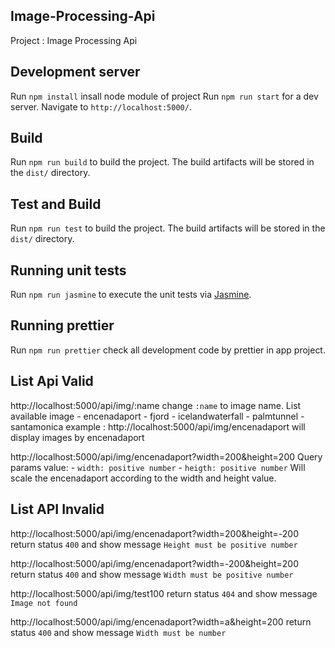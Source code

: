 ## Image-Processing-Api

Project : Image Processing Api
## Development server
Run `npm install` insall node module of project
Run `npm run start` for a dev server. Navigate to `http://localhost:5000/`. 

## Build

Run `npm run build` to build the project. The build artifacts will be stored in the `dist/` directory.

## Test and Build

Run `npm run test` to build the project. The build artifacts will be stored in the `dist/` directory.

## Running unit tests

Run `npm run jasmine` to execute the unit tests via [Jasmine](https://github.com/jasmine/jasmine).
## Running prettier
Run `npm run prettier` check all development code by prettier in app project.
## List Api Valid

http://localhost:5000/api/img/:name
change `:name` to image name. 
List available image
    - encenadaport
    - fjord
    - icelandwaterfall
    - palmtunnel
    - santamonica
example : http://localhost:5000/api/img/encenadaport
will display images by encenadaport

http://localhost:5000/api/img/encenadaport?width=200&height=200
Query params value: 
    - `width: positive number`
    - `heigth: positive number`
Will scale the encenadaport according to the width and height value.

## List API Invalid

http://localhost:5000/api/img/encenadaport?width=200&height=-200
return status `400` and show message `Height must be positive number`

http://localhost:5000/api/img/encenadaport?width=-200&height=200
return status `400` and show message `Width must be positive number`

http://localhost:5000/api/img/test100
return status `404` and show message `Image not found`

http://localhost:5000/api/img/encenadaport?width=a&height=200
return status `400` and show message `Width must be number`
